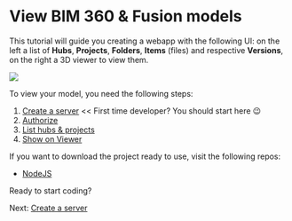 # View BIM 360 & Fusion models

This tutorial will guide you creating a webapp with the following UI: on the left a list of **Hubs**, **Projects**, **Folders**, **Items** (files) and respective **Versions**, on the right a 3D viewer to view them.

![](_media/tutorials/run_sample_viewhubmodels.gif)

To view your model, you need the following steps:

1. [Create a server](environment/setup/3legged) << First time developer? You should start here :wink:
2. [Authorize](oauth/3legged/)
3. [List hubs & projects](datamanagement/hubs/)
4. [Show on Viewer](viewer/3legged/)


If you want to download the project ready to use, visit the following repos:

- [NodeJS](https://github.com/Autodesk-Forge/learn.forge.viewhubmodels/tree/nodejs)

Ready to start coding?

Next: [Create a server](environment/setup/3legged)